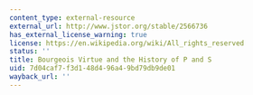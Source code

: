 ```yaml
---
content_type: external-resource
external_url: http://www.jstor.org/stable/2566736
has_external_license_warning: true
license: https://en.wikipedia.org/wiki/All_rights_reserved
status: ''
title: Bourgeois Virtue and the History of P and S
uid: 7d04caf7-f3d1-48d4-96a4-9bd79db9de01
wayback_url: ''
---
```

